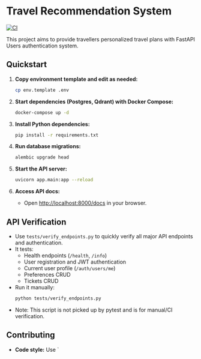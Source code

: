 # Travel Recommendation System

[![CI](https://github.com/ykykyk0814/TRS/actions/workflows/ci.yml/badge.svg?branch=main)](https://github.com/ykykyk0814/TRS/actions/workflows/ci.yml)

This project aims to provide travellers personalized travel plans with FastAPI Users authentication system.

## Quickstart

1. **Copy environment template and edit as needed:**
   ```sh
   cp env.template .env
   ```

2. **Start dependencies (Postgres, Qdrant) with Docker Compose:**
   ```sh
   docker-compose up -d
   ```

3. **Install Python dependencies:**
   ```sh
   pip install -r requirements.txt
   ```

4. **Run database migrations:**
   ```sh
   alembic upgrade head
   ```

5. **Start the API server:**
   ```sh
   uvicorn app.main:app --reload
   ```

6. **Access API docs:**
   - Open [http://localhost:8000/docs](http://localhost:8000/docs) in your browser.

## API Verification

- Use `tests/verify_endpoints.py` to quickly verify all major API endpoints and authentication.
- It tests:
  - Health endpoints (`/health`, `/info`)
  - User registration and JWT authentication
  - Current user profile (`/auth/users/me`)
  - Preferences CRUD
  - Tickets CRUD
- Run it manually:
  ```sh
  python tests/verify_endpoints.py
  ```
- Note: This script is not picked up by pytest and is for manual/CI verification.

## Contributing

- **Code style:** Use `
